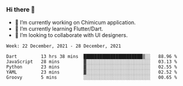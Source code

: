 ### Hi there 👋

<!--
**devcat37/devcat37** is a ✨ _special_ ✨ repository because its `README.md` (this file) appears on your GitHub profile.-->


- 🔭 I’m currently working on Chimicum application.
- 🌱 I’m currently learning Flutter/Dart.
- 👯 I’m looking to collaborate with UI designers.
<!-- - 🤔 I’m looking for help with ... -->

<!--START_SECTION:waka-->
```text
Week: 22 December, 2021 - 28 December, 2021

Dart         13 hrs 38 mins  ██████████████████████▒░░   88.96 % 
JavaScript   28 mins         ▓░░░░░░░░░░░░░░░░░░░░░░░░   03.13 % 
Python       23 mins         ▓░░░░░░░░░░░░░░░░░░░░░░░░   02.55 % 
YAML         23 mins         ▓░░░░░░░░░░░░░░░░░░░░░░░░   02.52 % 
Groovy       5 mins          ░░░░░░░░░░░░░░░░░░░░░░░░░   00.65 % 
```
<!--END_SECTION:waka-->
